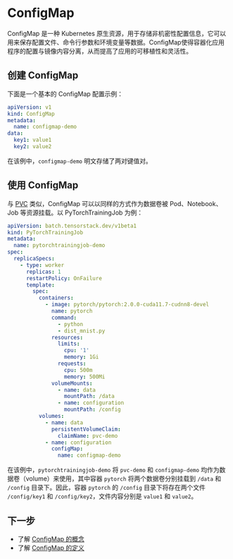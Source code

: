 # ConfigMap

ConfigMap 是一种 Kubernetes 原生资源，用于存储非机密性配置信息，它可以用来保存配置文件、命令行参数和环境变量等数据。ConfigMap使得容器化应用程序的配置与镜像内容分离，从而提高了应用的可移植性和灵活性。

## 创建 ConfigMap

下面是一个基本的 ConfigMap 配置示例：

```yaml
apiVersion: v1
kind: ConfigMap
metadata:
  name: configmap-demo
data:
  key1: value1
  key2: value2
```

在该例中，`configmap-demo` 明文存储了两对键值对。


## 使用 ConfigMap

与 [PVC](./pvc.md) 类似，ConfigMap 可以以同样的方式作为数据卷被 Pod、Notebook、Job 等资源挂载。以 PyTorchTrainingJob 为例：

```yaml
apiVersion: batch.tensorstack.dev/v1beta1
kind: PyTorchTrainingJob
metadata:
  name: pytorchtrainingjob-demo
spec:
  replicaSpecs:
    - type: worker
      replicas: 1
      restartPolicy: OnFailure
      template:
        spec:
          containers:
            - image: pytorch/pytorch:2.0.0-cuda11.7-cudnn8-devel
              name: pytorch
              command:
                - python
                - dist_mnist.py
              resources:
                limits:
                  cpu: '1'
                  memory: 1Gi
                requests:
                  cpu: 500m
                  memory: 500Mi
              volumeMounts:
                - name: data
                  mountPath: /data
                - name: configuration
                  mountPath: /config
          volumes:
            - name: data
              persistentVolumeClaim:
                claimName: pvc-demo
            - name: configuration
              configMap:
                name: configmap-demo
```

在该例中，`pytorchtrainingjob-demo` 将 `pvc-demo` 和 `configmap-demo` 均作为数据卷（volume）来使用，其中容器 `pytorch` 将两个数据卷分别挂载到 `/data` 和 `/config` 目录下。因此，容器 `pytorch` 的 `/config` 目录下将存在两个文件 `/config/key1` 和 `/config/key2`，文件内容分别是 `value1` 和 `value2`。

## 下一步

* 了解 <a target="_blank" rel="noopener noreferrer" href="https://kubernetes.io/docs/concepts/configuration/configmap/">ConfigMap 的概念</a>
* 了解 <a target="_blank" rel="noopener noreferrer" href="https://kubernetes.io/docs/reference/kubernetes-api/config-and-storage-resources/config-map-v1/">ConfigMap 的定义</a>
